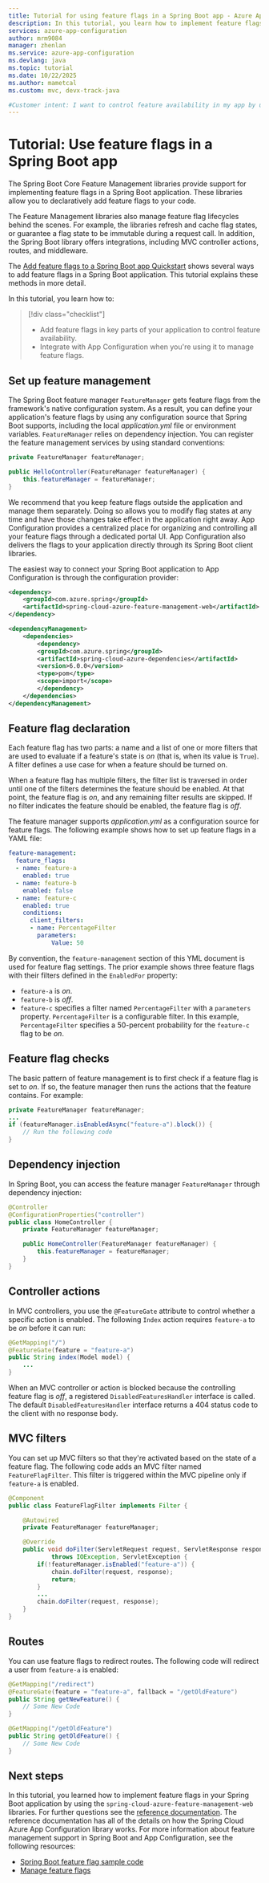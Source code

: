 ```yaml
---
title: Tutorial for using feature flags in a Spring Boot app - Azure App Configuration | Microsoft Docs
description: In this tutorial, you learn how to implement feature flags in Spring Boot apps.
services: azure-app-configuration
author: mrm9084
manager: zhenlan
ms.service: azure-app-configuration
ms.devlang: java
ms.topic: tutorial
ms.date: 10/22/2025
ms.author: mametcal
ms.custom: mvc, devx-track-java

#Customer intent: I want to control feature availability in my app by using the Spring Boot Feature Manager library.
---
```


# Tutorial: Use feature flags in a Spring Boot app

The Spring Boot Core Feature Management libraries provide support for implementing feature flags in a Spring Boot application. These libraries allow you to declaratively add feature flags to your code.

The Feature Management libraries also manage feature flag lifecycles behind the scenes. For example, the libraries refresh and cache flag states, or guarantee a flag state to be immutable during a request call. In addition, the Spring Boot library offers integrations, including MVC controller actions, routes, and middleware.

The [Add feature flags to a Spring Boot app Quickstart](./quickstart-feature-flag-spring-boot.md) shows several ways to add feature flags in a Spring Boot application. This tutorial explains these methods in more detail.

In this tutorial, you learn how to:

> [!div class="checklist"]
> * Add feature flags in key parts of your application to control feature availability.
> * Integrate with App Configuration when you're using it to manage feature flags.

## Set up feature management

The Spring Boot feature manager `FeatureManager` gets feature flags from the framework's native configuration system. As a result, you can define your application's feature flags by using any configuration source that Spring Boot supports, including the local *application.yml* file or environment variables. `FeatureManager` relies on dependency injection. You can register the feature management services by using standard conventions:

```java
private FeatureManager featureManager;

public HelloController(FeatureManager featureManager) {
    this.featureManager = featureManager;
}
```

We recommend that you keep feature flags outside the application and manage them separately. Doing so allows you to modify flag states at any time and have those changes take effect in the application right away. App Configuration provides a centralized place for organizing and controlling all your feature flags through a dedicated portal UI. App Configuration also delivers the flags to your application directly through its Spring Boot client libraries.

The easiest way to connect your Spring Boot application to App Configuration is through the configuration provider:

```xml
<dependency>
    <groupId>com.azure.spring</groupId>
    <artifactId>spring-cloud-azure-feature-management-web</artifactId>
</dependency>

<dependencyManagement>
    <dependencies>
        <dependency>
        <groupId>com.azure.spring</groupId>
        <artifactId>spring-cloud-azure-dependencies</artifactId>
        <version>6.0.0</version>
        <type>pom</type>
        <scope>import</scope>
        </dependency>
    </dependencies>
</dependencyManagement>
```

## Feature flag declaration

Each feature flag has two parts: a name and a list of one or more filters that are used to evaluate if a feature's state is *on* (that is, when its value is `True`). A filter defines a use case for when a feature should be turned on.

When a feature flag has multiple filters, the filter list is traversed in order until one of the filters determines the feature should be enabled. At that point, the feature flag is *on*, and any remaining filter results are skipped. If no filter indicates the feature should be enabled, the feature flag is *off*.

The feature manager supports *application.yml* as a configuration source for feature flags. The following example shows how to set up feature flags in a YAML file:

```yml
feature-management:
  feature_flags:
  - name: feature-a
    enabled: true
  - name: feature-b
    enabled: false
  - name: feature-c
    enabled: true
    conditions:
      client_filters:
      - name: PercentageFilter
        parameters:
            Value: 50
```

By convention, the `feature-management` section of this YML document is used for feature flag settings. The prior example shows three feature flags with their filters defined in the `EnabledFor` property:

* `feature-a` is *on*.
* `feature-b` is *off*.
* `feature-c` specifies a filter named `PercentageFilter` with a `parameters` property. `PercentageFilter` is a configurable filter. In this example, `PercentageFilter` specifies a 50-percent probability for the `feature-c` flag to be *on*.

## Feature flag checks

The basic pattern of feature management is to first check if a feature flag is set to *on*. If so, the feature manager then runs the actions that the feature contains. For example:

```java
private FeatureManager featureManager;
...
if (featureManager.isEnabledAsync("feature-a").block()) {
    // Run the following code
}
```

## Dependency injection

In Spring Boot, you can access the feature manager `FeatureManager` through dependency injection:

```java
@Controller
@ConfigurationProperties("controller")
public class HomeController {
    private FeatureManager featureManager;

    public HomeController(FeatureManager featureManager) {
        this.featureManager = featureManager;
    }
}
```

## Controller actions

In MVC controllers, you use the `@FeatureGate` attribute to control whether a specific action is enabled. The following `Index` action requires `feature-a` to be *on* before it can run:

```java
@GetMapping("/")
@FeatureGate(feature = "feature-a")
public String index(Model model) {
    ...
}
```

When an MVC controller or action is blocked because the controlling feature flag is *off*, a registered `DisabledFeaturesHandler` interface is called. The default `DisabledFeaturesHandler` interface returns a 404 status code to the client with no response body.

## MVC filters

You can set up MVC filters so that they're activated based on the state of a feature flag. The following code adds an MVC filter named `FeatureFlagFilter`. This filter is triggered within the MVC pipeline only if `feature-a` is enabled.

```java
@Component
public class FeatureFlagFilter implements Filter {

    @Autowired
    private FeatureManager featureManager;

    @Override
    public void doFilter(ServletRequest request, ServletResponse response, FilterChain chain)
            throws IOException, ServletException {
        if(!featureManager.isEnabled("feature-a")) {
            chain.doFilter(request, response);
            return;
        }
        ...
        chain.doFilter(request, response);
    }
}
```

## Routes

You can use feature flags to redirect routes. The following code will redirect a user from `feature-a` is enabled:

```java
@GetMapping("/redirect")
@FeatureGate(feature = "feature-a", fallback = "/getOldFeature")
public String getNewFeature() {
    // Some New Code
}

@GetMapping("/getOldFeature")
public String getOldFeature() {
    // Some New Code
}
```

## Next steps

In this tutorial, you learned how to implement feature flags in your Spring Boot application by using the `spring-cloud-azure-feature-management-web` libraries. For further questions see the [reference documentation](https://go.microsoft.com/fwlink/?linkid=2180917). The reference documentation has all of the details on how the Spring Cloud Azure App Configuration library works. For more information about feature management support in Spring Boot and App Configuration, see the following resources:

* [Spring Boot feature flag sample code](./quickstart-feature-flag-spring-boot.md)
* [Manage feature flags](./manage-feature-flags.md)
